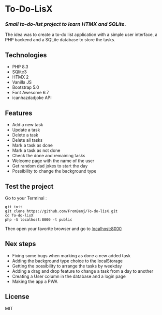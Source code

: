 # To-Do-LisX
### **_Small to-do-list project to learn HTMX and SQLite._**
The idea was to create a to-do list application with a simple user interface, a PHP backend and a SQLite database to store the tasks.

## Technologies

- PHP 8.3
- SQlite3
- HTMX 2
- Vanilla JS
- Bootstrap 5.0
- Font Awesome 6.7
- icanhazdadjoke API

## Features
- Add a new task
- Update a task
- Delete a task
- Delete all tasks
- Mark a task as done
- Mark a task as not done
- Check the done and remaining tasks
- Welcome page with the name of the user
- Get random dad jokes to start the day
- Possibility to change the background type

## Test the project
Go to your Terminal : 
```
git init
git clone https://github.com/FromBenj/To-do-lisX.git
cd To-do-lisX
php -S localhost:8000 -t public
```
Then open your favorite browser and go to [localhost:8000](http://localhost:8000)

## Nex steps 
- Fixing some bugs when marking as done a new added task
- Adding the background type choice to the localStorage
- Getting the possibility to arrange the tasks by weekday 
- Adding a drag and drop feature to change a task from a day to another
- Creating a User column in the database and a login page
- Making the app a PWA

## License
MIT
